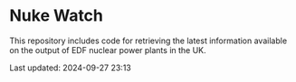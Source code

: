 # Nuke Watch

This repository includes code for retrieving the latest information available on the output of EDF nuclear power plants in the UK.

Last updated: 2024-09-27 23:13